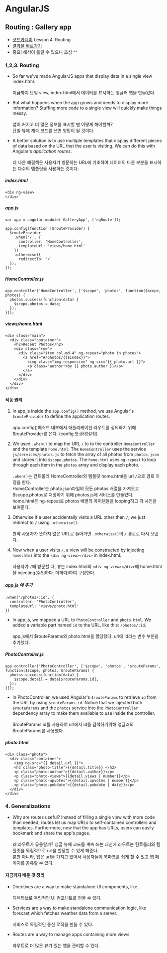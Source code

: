 # AngularJS

## Routing : Gallery app

- [코드카데미](https://www.codecademy.com) Lesson 4. Routing
- [결과물 바로가기](https://sharryhong.github.io/angularjs/04_routing)
- 중요! 해석이 틀릴 수 있으니 조심 ^^ 

### 1,2,3. Routing

- So far we've made AngularJS apps that display data in a single view index.html.<br><br>
지금까지 단일 view, index.html에서 데이터를 표시하는 앵귤러 앱을 만들었다. 

- But what happens when the app grows and needs to display more information? Stuffing more code to a single view will quickly make things messy.<br><br>
앱이 커지고 더 많은 정보를 표시할 땐 어떻게 해야할까? <br>
단일 뷰에 계속 코드를 쓰면 엉망이 될 것이다.

- A better solution is to use multiple templates that display different pieces of data based on the URL that the user is visiting. We can do this with Angular's *application routes*.<br><br>
더 나은 해결책은 사용자가 방문하는 URL에 기초하여 데이터의 다른 부분을 표시하는 다수의 템플릿을 사용하는 것이다.<br>

##### index.html

```
<div ng-view>
</div>
```

##### app.js

```
var app = angular.module('GalleryApp', ['ngRoute']);

app.config(function ($routeProvider) {
  $routeProvider
    .when('/', {
      controller: 'HomeController',
      templateUrl: 'views/home.html'
    })
    .otherwise({
      redirectTo: '/'
  });
});
```

##### HomeController.js

```
app.controller('HomeController', ['$scope', 'photos', function($scope, photos) {
  photos.success(function(data) {
    $scope.photos = data;
  });
}]);
```

##### views/home.html

```
<div class="main">
  <div class="container">
    <h2>Recent Photos</h2>
    <div class="row">
      <div class="item col-md-4" ng-repeat="photo in photos">
        <a href="#/photos/{{$index}}">
          <img class="img-responsive" ng-src="{{ photo.url }}">
          <p class="author">by {{ photo.author }}</p>
        </a>
      </div>
    </div>
  </div>
</div>
```

#### 작동 원리

1. In app.js inside the `app.config()` method, we use Angular's `$routeProvider` to define the application routes. <br><br>
app.config()메소드 내부에서 애플리케이션 라우트를 정의하기 위해 $routeProvider를 쓴다. (config 뜻:환경설정)

1. We used `.when()` to map the URL `/` to to the controller `HomeController` and the template `home.html`. The `HomeController` uses the service `js/services/photos.js` to fetch the array of all photos from `photos.json` and stores it into `$scope.photos`. The `home.html` uses `ng-repeat` to loop through each item in the `photos` array and display each photo.<br><br>
`.when()`는 컨트롤러 HomeController와 템플릿 home.html을 url `/`으로 경로 지정을 한다. <br>
HomeController는 photo.json파일의 모든 photos 배열을 가져오고 $scope.photos로 저장하기 위해 photos.js에 서비스를 만들었다. <br>
home.html은 ng-repeat로 photos 배열의 아이템들을 looping하고 각 사진을 보여준다. 

1. Otherwise if a user accidentally visits a URL other than `/`, we just redirect to `/` using `.otherwise()`.<br><br>
만약 사용자가 뜻하지 않은 URL로 들어가면 `.otherwise()`의 `/` 경로로 다시 보낸다.

1. Now when a user visits `/`, a view will be constructed by injecting `home.html` into the `<div ng-view></div>` in index.html.<br><br>
사용자가 `/`에 방문할 때, 뷰는 index.html의 `<div ng-view></div>`에 home.html을 injecting(주입하다. 더하다)하여 구성한다. 

##### app.js 에 추가 

```
.when('/photos/:id', {
  controller: 'PhotoController',
  templateUrl: 'views/photo.html'
})
```
- In app.js, we mapped a URL to `PhotoController` and `photo.html`. We added a variable part named `id` to the URL, like this: `/photos/:id`.<br><br>
app.js에서 $routeParams와 photo.html을 할당했다. url에 id라는 변수 부분을 추가했다.

##### PhotoController.js

```
app.controller('PhotoController', ['$scope', 'photos', '$routeParams', function($scope, photos, $routeParams) {
  photos.success(function(data) {
    $scope.detail = data[$routeParams.id];
  });
}]);
```

- In PhotoController, we used Angular's `$routeParams` to retrieve `id` from the URL by using `$routeParams.id`. Notice that we injected both `$routeParams` and the `photos` service into the `PhotoController` dependency array to make them available to use inside the controller. <br><br>
$routeParams.id를 사용하여 url에서 id를 검색하기위해 앵귤러의 $routeParams를 사용했다. 


##### photo.html

```
<div class="photo">
  <div class="container">
    <img ng-src="{{ detail.url }}">
    <h2 class="photo-title">{{detail.title}} </h2>
    <p class="photo-author">{{detail.author}}</p>
    <p class="photo-views">{{detail.views | number}}</p>
    <p class="photo-upvotes">{{detail.upvotes | number}}</p>
    <p class="photo-pubdate">{{detail.pubdate | date}}</p>
  </div>
</div>
```

### 4. Generalizations

- Why are routes useful? Instead of filling a single view with more code than needed, routes let us map URLs to self-contained controllers and templates. Furthermore, now that the app has URLs, users can easily bookmark and share the app's pages.<br><br>
왜 라우트가 유용할까? 싱글 뷰에 코드를 계속 쓰는 대신에 라우트는 컨트롤러와 템플릿을 독립적으로 url을 할당할 수 있게 해준다. <br>
뿐만 아니라, 앱은 url을 가지고 있어서 사용자들이 북마크를 쉽게 할 수 있고 앱 페이지를 공유할 수 있다. 

#### 지금까지 배운 것 정리

- Directives are a way to make standalone UI components, like <app-info>.<br><br>
디렉티브로 독립적인 UI 컴포넌트를 만들 수 있다. 

- Services are a way to make standalone communication logic, like forecast which fetches weather data from a server.<br><br>
서비스로 독립적인 통신 로직을 만들 수 있다. 

- Routes are a way to manage apps containing more views.<br><br>
라우트로 더 많은 뷰가 있는 앱을 관리할 수 있다.